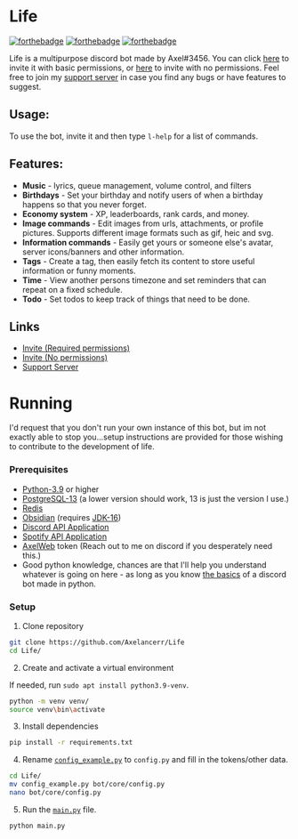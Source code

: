 # Life

[![forthebadge](https://forthebadge.com/images/badges/made-with-python.svg)](https://forthebadge.com) [![forthebadge](https://forthebadge.com/images/badges/built-with-love.svg)](https://forthebadge.com) [![forthebadge](https://forthebadge.com/images/badges/60-percent-of-the-time-works-every-time.svg)](https://forthebadge.com)

Life is a multipurpose discord bot made by Axel#3456. You can click [here](https://discord.com/oauth2/authorize?client_id=628284183579721747&scope=bot&permissions=4399156288) to invite it with basic permissions, or [here](https://discord.com/oauth2/authorize?client_id=628284183579721747&scope=bot) to invite with no permissions. Feel free to join my [support server](https://discord.gg/w9f6NkQbde) in case you find any bugs or have features to suggest.

## Usage:

To use the bot, invite it and then type `l-help` for a list of commands.

## Features:

* **Music** - lyrics, queue management, volume control, and filters
* **Birthdays** - Set your birthday and notify users of when a birthday happens so that you never forget.
* **Economy system** - XP, leaderboards, rank cards, and money.
* **Image commands** - Edit images from urls, attachments, or profile pictures. Supports different image formats such as gif, heic and svg.
* **Information commands** - Easily get yours or someone else's avatar, server icons/banners and other information.
* **Tags** - Create a tag, then easily fetch its content to store useful information or funny moments.
* **Time** - View another persons timezone and set reminders that can repeat on a fixed schedule.
* **Todo** - Set todos to keep track of things that need to be done.

## Links

* [Invite (Required permissions)](https://discord.com/oauth2/authorize?client_id=628284183579721747&scope=bot&permissions=4399156288)
* [Invite (No permissions)](https://discord.com/oauth2/authorize?client_id=628284183579721747&scope=bot)
* [Support Server](https://discord.gg/w9f6NkQbde)

# Running

I'd request that you don't run your own instance of this bot, but im not exactly able to stop you...setup instructions are provided for those wishing to contribute to the development of life.

### Prerequisites

* [Python-3.9](https://www.python.org/downloads) or higher
* [PostgreSQL-13](https://www.postgresql.org/download/) (a lower version should work, 13 is just the version I use.)
* [Redis](https://redis.io/topics/quickstart)
* [Obsidian](https://github.com/mixtape-bot/obsidian) (requires [JDK-16](https://openjdk.java.net/projects/jdk/16/))
* [Discord API Application](https://discord.com/developers/applications)
* [Spotify API Application](https://developer.spotify.com/dashboard/applications)
* [AxelWeb](https://cdn.axelancerr.xyz/home) token (Reach out to me on discord if you desperately need this.)
* Good python knowledge, chances are that I'll help you understand whatever is going on here - as long as you know
  [the basics](https://media.mrrandom.xyz/TofuYoyoCynicChorusGyro.png) of a discord bot made in python.

### Setup

1. Clone repository

```bash
git clone https://github.com/Axelancerr/Life
cd Life/
```

2. Create and activate a virtual environment

If needed, run `sudo apt install python3.9-venv`.

```bash
python -m venv venv/
source venv\bin\activate
```

3. Install dependencies

```bash
pip install -r requirements.txt
```

4. Rename [`config_example.py`](config_example.py) to `config.py` and fill in the tokens/other data.

```bash
cd Life/
mv config_example.py bot/core/config.py
nano bot/core/config.py
```

5. Run the [`main.py`](bot/main.py) file.

```bash
python main.py
```
